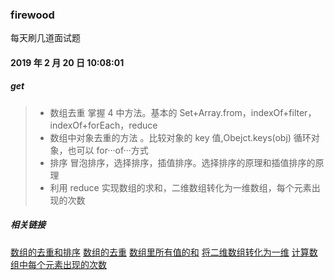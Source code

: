 ### firewood

每天刷几道面试题

#### 2019 年 2 月 20 日 10:08:01

##### get

> - 数组去重 掌握 4 中方法。基本的 Set+Array.from，indexOf+filter，indexOf+forEach，reduce
> - 数组中对象去重的方法 。比较对象的 key 值,Obejct.keys(obj) 循环对象，也可以 for···of···方式
> - 排序 冒泡排序，选择排序，插值排序。选择排序的原理和插值排序的原理
> - 利用 reduce 实现数组的求和，二维数组转化为一维数组，每个元素出现的次数

##### 相关链接

[数组的去重和排序](https://juejin.im/post/5c6b8db56fb9a049b41d083e)
[数组的去重](https://developer.mozilla.org/zh-CN/docs/Web/JavaScript/Reference/Global_Objects/Array/Reduce)
[数组里所有值的和](https://developer.mozilla.org/zh-CN/docs/Web/JavaScript/Reference/Global_Objects/Array/Reduce)
[将二维数组转化为一维](https://developer.mozilla.org/zh-CN/docs/Web/JavaScript/Reference/Global_Objects/Array/Reduce)
[计算数组中每个元素出现的次数](https://developer.mozilla.org/zh-CN/docs/Web/JavaScript/Reference/Global_Objects/Array/Reduce)
